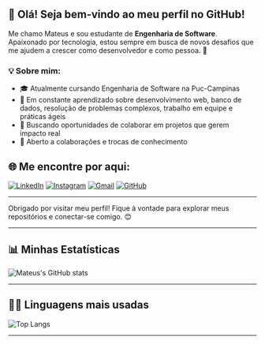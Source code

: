 ## 👋 Olá! Seja bem-vindo ao meu perfil no GitHub!

Me chamo Mateus e sou estudante de **Engenharia de Software**. Apaixonado por tecnologia, estou sempre em busca de novos desafios que me ajudem a crescer como desenvolvedor e como pessoa. 🚀

### 💡 Sobre mim:
- 🎓 Atualmente cursando Engenharia de Software na Puc-Campinas
- 🧠 Em constante aprendizado sobre desenvolvimento web, banco de dados, resolução de problemas complexos, trabalho em equipe e práticas ágeis
- 💼 Buscando oportunidades de colaborar em projetos que gerem impacto real
- 🤝 Aberto a colaborações e trocas de conhecimento


## 🌐 Me encontre por aqui:

[![LinkedIn](https://img.shields.io/badge/-LinkedIn-0A66C2?style=for-the-badge&logo=linkedin&logoColor=white)](https://www.linkedin.com/in/mateus-oliveira-223868364/)
[![Instagram](https://img.shields.io/badge/-Instagram-E4405F?style=for-the-badge&logo=instagram&logoColor=white)](https://www.instagram.com/matt8r/)
[![Gmail](https://img.shields.io/badge/-Email-D14836?style=for-the-badge&logo=gmail&logoColor=white)](mailto:mateus.eletrocastelo@gmail.com)
[![GitHub](https://img.shields.io/badge/-GitHub-181717?style=for-the-badge&logo=github&logoColor=white)](https://github.com/mateusor)


  

---

Obrigado por visitar meu perfil! Fique à vontade para explorar meus repositórios e conectar-se comigo. 😊

---

## 📊 Minhas Estatísticas

![Mateus's GitHub stats](https://github-readme-stats.vercel.app/api?username=mateusor&show_icons=true&theme=shadow_red&locale=pt-br&count_private=true)

---

## 👨‍💻 Linguagens mais usadas

![Top Langs](https://github-readme-stats.vercel.app/api/top-langs/?username=mateusor&layout=compact&theme=shadow_red&locale=pt-br)

---
